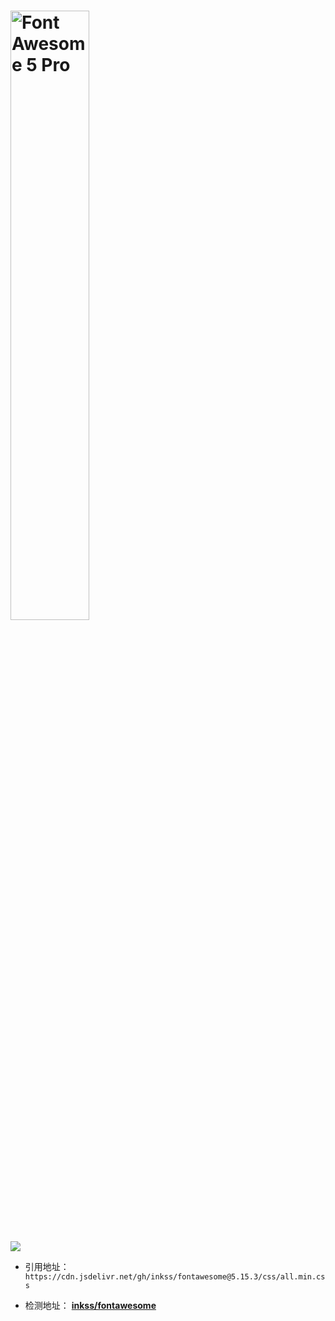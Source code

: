 <h1><img src="https://img.fortawesome.com/349cfdf6/logo-fa-pro.svg" alt="Font Awesome 5 Pro" width="50%"></h1>

[![](https://data.jsdelivr.com/v1/package/gh/inkss/fontawesome/badge)](https://www.jsdelivr.com/package/gh/inkss/fontawesome)

- 引用地址： `https://cdn.jsdelivr.net/gh/inkss/fontawesome@5.15.3/css/all.min.css`

- 检测地址： **[inkss/fontawesome](https://www.jsdelivr.com/package/gh/inkss/fontawesome)** 

